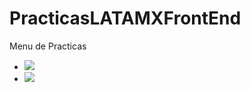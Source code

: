 # PracticasLATAMXFrontEnd

Menu de Practicas

<ul>
        <li><a href="Abogabot"><img src="https://img.shields.io/badge/Practica-Abogabot-blue"/> </a></li>
        <li><a href="Modulo2"><img src="https://img.shields.io/badge/Practica-Pasteleria-blue"/> </a></li>
   
